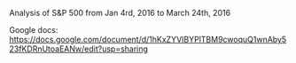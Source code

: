 Analysis of S&P 500 from Jan 4rd, 2016 to March 24th, 2016

Google docs: https://docs.google.com/document/d/1hKxZYVIBYPlTBM9cwoquQ1wnAby523fKDRnUtoaEANw/edit?usp=sharing
